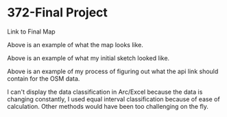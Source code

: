# 372-Final Project
Link to Final Map

Above is an example of what the map looks like. 


Above is an example of what my initial sketch looked like.

Above is an example of my process of figuring out what the api link should contain for the OSM data. 

I can't display the data classification in Arc/Excel because the data is changing constantly, I used equal interval classification because of ease of calculation. Other methods would have been too challenging on the fly.
